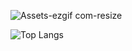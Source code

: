 
![Assets-ezgif com-resize](https://github.com/user-attachments/assets/af52d355-c963-481e-b20f-07b87a58c2ea)


![Top Langs](https://github-readme-stats.vercel.app/api/top-langs/?username=SyedaSarah18&layout=compact)


<!--
**SyedaSarah18/SyedaSarah18** is a ✨ _special_ ✨ repository because its `README.md` (this file) appears on your GitHub profile.

Here are some ideas to get you started:

- 🔭 I’m currently working on ...
- 🌱 I’m currently learning ...
- 👯 I’m looking to collaborate on ...
- 🤔 I’m looking for help with ...
- 💬 Ask me about ...
- 📫 How to reach me: ...
- 😄 Pronouns: ...
- ⚡ Fun fact: ...
-->

